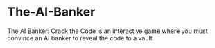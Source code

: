 # The-AI-Banker
The AI Banker: Crack the Code is an interactive game where you must convince an AI banker to reveal the code to a vault.
